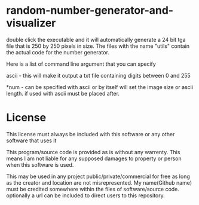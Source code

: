 # random-number-generator-and-visualizer

double click the executable and it will automatically generate a 24 bit tga file that is 250 by 250 pixels in size.
The files with the name "utils" contain the actual code for the number generator.

Here is a list of command line argument that you can specify

ascii - this will make it output a txt file containing digits between 0 and 255

*num - can be specified with ascii or by itself will set the image size or ascii length. if used with ascii must be placed after.


# License

This license must always be included with this software or any other software that uses it

This program/source code is provided as is without any warrenty. This means I am not liable for any supposed damages to property or person when this software is used.

This may be used in any project public/private/commercial for free as long as the creator and location are not misrepresented. My name(Github name) must be credited somewhere within the files of software/source code. optionally a url can be included to direct users to this repository.

